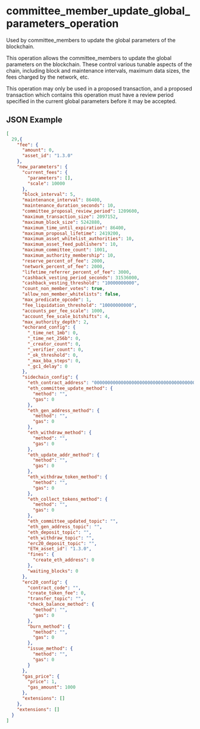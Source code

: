 # committee_member_update_global_parameters_operation

Used by committee_members to update the global parameters of the blockchain.

This operation allows the committee_members to update the global parameters on the blockchain. These control various tunable aspects of the chain, including block and maintenance intervals, maximum data sizes, the fees charged by the network, etc.

This operation may only be used in a proposed transaction, and a proposed transaction which contains this operation must have a review period specified in the current global parameters before it may be accepted.

## JSON Example

```json
[
  29,{
    "fee": {
      "amount": 0,
      "asset_id": "1.3.0"
    },
    "new_parameters": {
      "current_fees": {
        "parameters": [],
        "scale": 10000
      },
      "block_interval": 5,
      "maintenance_interval": 86400,
      "maintenance_duration_seconds": 10,
      "committee_proposal_review_period": 1209600,
      "maximum_transaction_size": 2097152,
      "maximum_block_size": 5242880,
      "maximum_time_until_expiration": 86400,
      "maximum_proposal_lifetime": 2419200,
      "maximum_asset_whitelist_authorities": 10,
      "maximum_asset_feed_publishers": 10,
      "maximum_committee_count": 1001,
      "maximum_authority_membership": 10,
      "reserve_percent_of_fee": 2000,
      "network_percent_of_fee": 2000,
      "lifetime_referrer_percent_of_fee": 3000,
      "cashback_vesting_period_seconds": 31536000,
      "cashback_vesting_threshold": "10000000000",
      "count_non_member_votes": true,
      "allow_non_member_whitelists": false,
      "max_predicate_opcode": 1,
      "fee_liquidation_threshold": "10000000000",
      "accounts_per_fee_scale": 1000,
      "account_fee_scale_bitshifts": 4,
      "max_authority_depth": 2,
      "echorand_config": {
        "_time_net_1mb": 0,
        "_time_net_256b": 0,
        "_creator_count": 0,
        "_verifier_count": 0,
        "_ok_threshold": 0,
        "_max_bba_steps": 0,
        "_gc1_delay": 0
      },
      "sidechain_config": {
        "eth_contract_address": "0000000000000000000000000000000000000000",
        "eth_committee_update_method": {
          "method": "",
          "gas": 0
        },
        "eth_gen_address_method": {
          "method": "",
          "gas": 0
        },
        "eth_withdraw_method": {
          "method": "",
          "gas": 0
        },
        "eth_update_addr_method": {
          "method": "",
          "gas": 0
        },
        "eth_withdraw_token_method": {
          "method": "",
          "gas": 0
        },
        "eth_collect_tokens_method": {
          "method": "",
          "gas": 0
        },
        "eth_committee_updated_topic": "",
        "eth_gen_address_topic": "",
        "eth_deposit_topic": "",
        "eth_withdraw_topic": "",
        "erc20_deposit_topic": "",
        "ETH_asset_id": "1.3.0",
        "fines": {
          "create_eth_address": 0
        },
        "waiting_blocks": 0
      },
      "erc20_config": {
        "contract_code": "",
        "create_token_fee": 0,
        "transfer_topic": "",
        "check_balance_method": {
          "method": "",
          "gas": 0
        },
        "burn_method": {
          "method": "",
          "gas": 0
        },
        "issue_method": {
          "method": "",
          "gas": 0
        }
      },
      "gas_price": {
        "price": 1,
        "gas_amount": 1000
      },
      "extensions": []
    },
    "extensions": []
  }
]
```